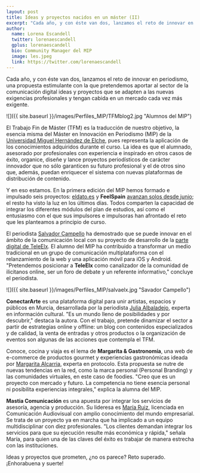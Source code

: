 ```yaml
---
layout: post
title: Ideas y proyectos nacidos en un máster (II)
excerpt: "Cada año, y con éste van dos, lanzamos el reto de innovar en periodismo, una propuesta estimulante con la que pretendemos aportar al sector de la comunicación digital ideas y proyectos que se adapten a las nuevas exigencias profesionales y tengan cabida en un mercado cada vez más exigente."
author:
  name: Lorena Escandell
  twitter: lorenaescandell
  gplus: lorenaescandell 
  bio: Community Manager del MIP
  image: les.jpeg
  link: https://twitter.com/lorenaescandell
---
```

Cada año, y con éste van dos, lanzamos el reto de innovar en periodismo, una propuesta estimulante con la que pretendemos aportar al sector de la comunicación digital ideas y proyectos que se adapten a las nuevas exigencias profesionales y tengan cabida en un mercado cada vez más exigente. 

![]({{ site.baseurl }}/images/Perfiles_MIP/TFMblog2.jpg "Alumnos del MIP")

El Trabajo Fin de Máster (TFM) es la traducción de nuestro objetivo, la esencia misma del Máster en Innovación en Periodismo (MIP) de la [Universidad Miguel Hernández de Elche](http://www.umh.es/), pues representa la aplicación de los conocimientos adquiridos durante el curso. La idea es que el alumnado, asesorado por profesionales con experiencia e inspirado en otros casos de éxito, organice, diseñe y lance proyectos periodísticos de carácter innovador que no sólo garanticen su futuro profesional y el de otros sino que, además, puedan enriquecer el sistema con nuevas plataformas de distribución de contenido. 

Y en eso estamos. En la primera edición del MIP hemos formado e impulsado seis proyectos: [eldato.es](http://eldato.es/) y **FeelSpain** [avanzan solos desde junio](http://mip.umh.es/blog/2014/07/14/mip-proyectos/); el resto ha visto la luz en los últimos días.  Todos comparten la capacidad de integrar los diferentes módulos del plan de estudios, así como el entusiasmo con el que sus impulsores e impulsoras han afrontado el reto que les planteamos a principio de curso.

El periodista [Salvador Campello](https://twitter.com/SalvaElx) ha demostrado que se puede innovar en el ámbito de la comunicación local con su proyecto de desarrollo de la [parte digital de TeleElx](http://www.teleelx.es/). El alumno del MIP ha contribuido a transformar un medio tradicional en un grupo de comunicación multiplataforma con el relanzamiento de la web y una aplicación móvil para iOS y Android. "Pretendemos posicionar a **TeleElx** como canalizador de la comunidad de ilicitanos online, ser un foro de debate y un referente informativo," concluye el periodista. 

![]({{ site.baseurl }}/images/Perfiles_MIP/salvaelx.jpg
 "Savador Campello")

**ConectarArte** es una plataforma digital para unir artistas, espacios y públicos en Murcia, desarrollada por la periodista [Julia Albaladejo](https://twitter.com/JuliaAlbaladejo), experta en información cultural. "Es un mundo lleno de posibilidades y por descubrir," destaca la autora. Con el trabajo, pretende dinamizar el sector a partir de estrategias online y offline: un blog con contenidos especializados y de calidad, la venta de entradas y otros productos o la organización de eventos son algunas de las acciones que contempla el TFM. 

Conoce, cocina y viaja es el lema de **Margarita & Gastronomía**, una web de e-commerce de productos gourmet y experiencias gastronómicas ideada por [Margarita Alcarria](https://twitter.com/MargAlcarria), experta en protocolo. Esta propuesta se nutre de nuevas tendencias en la red, como la marca personal (Personal Branding) y las comunidades virtuales, en este caso de foodies. "Creo que es un proyecto con mercado y futuro. La competencia no tiene esencia personal ni posibilita experiencias integrales," explica la alumna del MIP.

**Mastia Comunicación** es una apuesta por integrar los servicios de asesoría, agencia y producción. Su lideresa es [María Ruiz](https://twitter.com/mariarzp), licenciada en Comunicación Audiovisual con amplio conocimiento del mundo empresarial. Se trata de un proyecto ya en marcha que ha implicado a un equipo multidisciplinar con diez profesionales. "Los clientes demandan integrar los servicios para que su ejecución resulte más económica y rápida," señala María, para quien una de las claves del éxito es trabajar de manera estrecha con las instituciones. 

Ideas y proyectos que prometen, ¿no os parece? Reto superado. ¡Enhorabuena y suerte!  